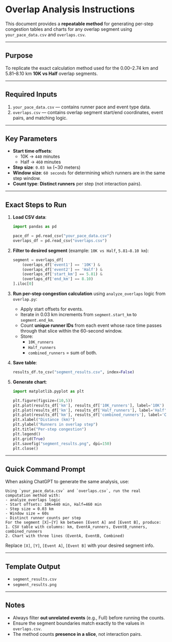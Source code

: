 # Overlap Analysis Instructions

This document provides a **repeatable method** for generating per-step congestion tables and charts for any overlap segment using `your_pace_data.csv` and `overlaps.csv`.

---

## **Purpose**
To replicate the exact calculation method used for the 0.00–2.74 km and 5.81–8.10 km **10K vs Half** overlap segments.

---

## **Required Inputs**
1. `your_pace_data.csv` — contains runner pace and event type data.
2. `overlaps.csv` — contains overlap segment start/end coordinates, event pairs, and matching logic.

---

## **Key Parameters**
- **Start time offsets**:
  - 10K → `440` minutes
  - Half → `460` minutes
- **Step size**: `0.03 km` (~30 meters)
- **Window size**: `60 seconds` for determining which runners are in the same step window.
- **Count type**: **Distinct runners** per step (not interaction pairs).

---

## **Exact Steps to Run**

1. **Load CSV data**:
   ```python
   import pandas as pd

   pace_df = pd.read_csv("your_pace_data.csv")
   overlaps_df = pd.read_csv("overlaps.csv")
   ```

2. **Filter to desired segment** (example: `10K vs Half`, `5.81–8.10 km`):
   ```python
   segment = overlaps_df[
       (overlaps_df['event1'] == '10K') &
       (overlaps_df['event2'] == 'Half') &
       (overlaps_df['start_km'] == 5.81) &
       (overlaps_df['end_km'] == 8.10)
   ].iloc[0]
   ```

3. **Run per-step congestion calculation** using `analyze_overlaps` logic from `overlap.py`:
   - Apply start offsets for events.
   - Iterate in 0.03 km increments from `segment.start_km` to `segment.end_km`.
   - Count **unique runner IDs** from each event whose race time passes through that slice within the 60-second window.
   - Store:
     - `10K_runners`
     - `Half_runners`
     - `combined_runners` = sum of both.

4. **Save table**:
   ```python
   results_df.to_csv("segment_results.csv", index=False)
   ```

5. **Generate chart**:
   ```python
   import matplotlib.pyplot as plt

   plt.figure(figsize=(10,5))
   plt.plot(results_df['km'], results_df['10K_runners'], label='10K')
   plt.plot(results_df['km'], results_df['Half_runners'], label='Half')
   plt.plot(results_df['km'], results_df['combined_runners'], label='Combined', linewidth=2)
   plt.xlabel("Distance (km)")
   plt.ylabel("Runners in overlap step")
   plt.title("Per-step congestion")
   plt.legend()
   plt.grid(True)
   plt.savefig("segment_results.png", dpi=150)
   plt.close()
   ```

---

## **Quick Command Prompt**
When asking ChatGPT to generate the same analysis, use:
```
Using `your_pace_data.csv` and `overlaps.csv`, run the real computation method with:
- analyze_overlaps logic
- Start offsets: 10K=440 min, Half=460 min
- Step size = 0.03 km
- Window size = 60s
- Distinct runner counts per step
For the segment [X]–[Y] km between [Event A] and [Event B], produce:
1. CSV table with columns: km, EventA_runners, EventB_runners, combined_runners
2. Chart with three lines (EventA, EventB, Combined)
```
Replace `[X]`, `[Y]`, `[Event A]`, `[Event B]` with your desired segment info.

---

## **Template Output**
- `segment_results.csv`
- `segment_results.png`

---

## **Notes**
- Always filter **out unrelated events** (e.g., Full) before running the counts.
- Ensure the segment boundaries match exactly to the values in `overlaps.csv`.
- The method counts **presence in a slice**, not interaction pairs.
